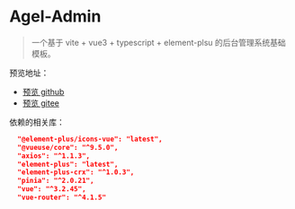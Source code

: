 # Agel-Admin

> 一个基于 vite + vue3 + typescript + element-plsu 的后台管理系统基础模板。

预览地址：

- [预览 github](https://agrass-github.github.io/agel-admin/)
- [预览 gitee](https://agrass.gitee.io/agel-admin/)


依赖的相关库：

```json
  "@element-plus/icons-vue": "latest",
  "@vueuse/core": "^9.5.0",
  "axios": "^1.1.3",
  "element-plus": "latest",
  "element-plus-crx": "^1.0.3",
  "pinia": "^2.0.21",
  "vue": "^3.2.45",
  "vue-router": "^4.1.5"
```





